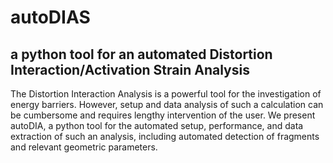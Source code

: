 # autoDIAS

## a python tool for an automated Distortion Interaction/Activation Strain Analysis

The Distortion Interaction Analysis is a powerful tool for the investigation of energy barriers. However, setup and data analysis of such a calculation can be cumbersome and requires lengthy intervention of the user. We present autoDIA, a python tool for the automated setup, performance, and data extraction of such an analysis, including automated detection of fragments and relevant geometric parameters.

